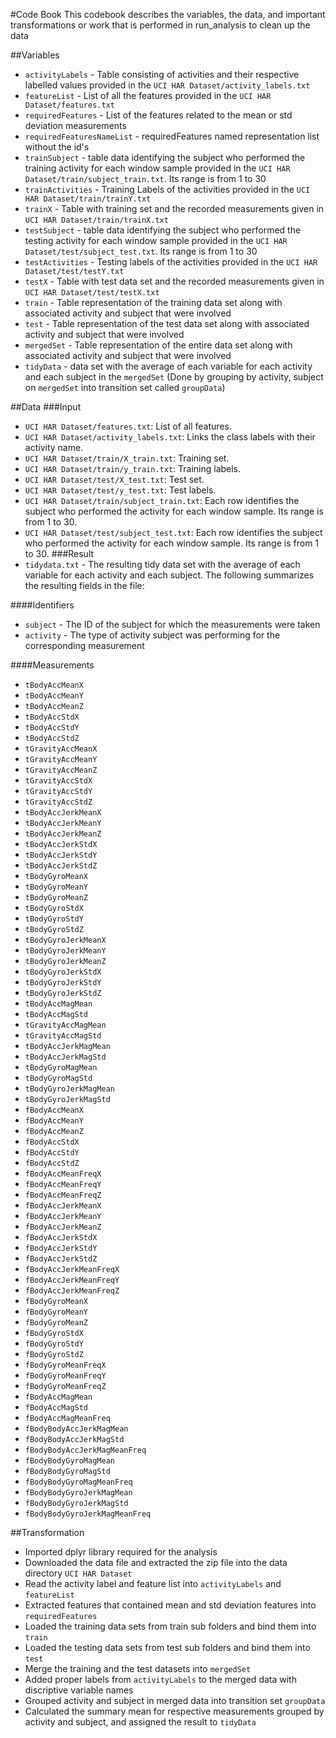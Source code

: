 #Code Book
This codebook describes the variables, the data, and important transformations or work that is performed in run_analysis to clean up the data

##Variables
* `activityLabels` - Table consisting of activities and their respective labelled values provided in the `UCI HAR Dataset/activity_labels.txt`
* `featureList` - List of all the features provided in the `UCI HAR Dataset/features.txt`
* `requiredFeatures` - List of the features related to the mean or std deviation measurements 
* `requiredFeaturesNameList` - requiredFeatures named representation list without the id's
* `trainSubject` - table data identifying the subject who performed the training activity for each window sample provided in the `UCI HAR Dataset/train/subject_train.txt`. Its range is from 1 to 30
* `trainActivities` - Training Labels of the activities provided in the `UCI HAR Dataset/train/trainY.txt`
* `trainX` - Table with training set and the recorded measurements given in `UCI HAR Dataset/train/trainX.txt`
* `testSubject` - table data identifying the subject who performed the testing activity for each window sample provided in the `UCI HAR Dataset/test/subject_test.txt`. Its range is from 1 to 30
* `testActivities` - Testing labels of the activities provided in the `UCI HAR Dataset/test/testY.txt`
* `testX` - Table with test data set and the recorded measurements given in `UCI HAR Dataset/test/testX.txt`
* `train` - Table representation of the training data set along with associated activity and subject that were involved 
* `test` - Table representation of the test data set along with associated activity and subject that were involved 
* `mergedSet` - Table representation of the entire data set along with associated activity and subject that were involved 
* `tidyData` - data set with the average of each variable for each activity and each subject in the `mergedSet` (Done by grouping by activity, subject on `mergedSet` into transition set called `groupData`)

##Data
###Input
* `UCI HAR Dataset/features.txt`: List of all features.
* `UCI HAR Dataset/activity_labels.txt`: Links the class labels with their activity name.
* `UCI HAR Dataset/train/X_train.txt`: Training set.
* `UCI HAR Dataset/train/y_train.txt`: Training labels.
* `UCI HAR Dataset/test/X_test.txt`: Test set.
* `UCI HAR Dataset/test/y_test.txt`: Test labels.
* `UCI HAR Dataset/train/subject_train.txt`: Each row identifies the subject who performed the activity for each window sample. Its range is from 1 to 30.
* `UCI HAR Dataset/test/subject_test.txt`: Each row identifies the subject who performed the activity for each window sample. Its range is from 1 to 30.
###Result
* `tidydata.txt` - The resulting tidy data set with the average of each variable for each activity and each subject. The following summarizes the resulting fields in the file:

####Identifiers
* `subject` - The ID of the subject for which the measurements were taken
* `activity` - The type of activity subject was performing for the corresponding measurement

####Measurements
* `tBodyAccMeanX`
* `tBodyAccMeanY`
* `tBodyAccMeanZ`
* `tBodyAccStdX`
* `tBodyAccStdY`
* `tBodyAccStdZ`
* `tGravityAccMeanX`
* `tGravityAccMeanY`
* `tGravityAccMeanZ`
* `tGravityAccStdX`
* `tGravityAccStdY`
* `tGravityAccStdZ`
* `tBodyAccJerkMeanX`
* `tBodyAccJerkMeanY`
* `tBodyAccJerkMeanZ`
* `tBodyAccJerkStdX`
* `tBodyAccJerkStdY`
* `tBodyAccJerkStdZ`
* `tBodyGyroMeanX`
* `tBodyGyroMeanY`
* `tBodyGyroMeanZ`
* `tBodyGyroStdX`
* `tBodyGyroStdY`
* `tBodyGyroStdZ`
* `tBodyGyroJerkMeanX`
* `tBodyGyroJerkMeanY`
* `tBodyGyroJerkMeanZ`
* `tBodyGyroJerkStdX`
* `tBodyGyroJerkStdY`
* `tBodyGyroJerkStdZ`
* `tBodyAccMagMean`
* `tBodyAccMagStd`
* `tGravityAccMagMean`
* `tGravityAccMagStd`
* `tBodyAccJerkMagMean`
* `tBodyAccJerkMagStd`
* `tBodyGyroMagMean`
* `tBodyGyroMagStd`
* `tBodyGyroJerkMagMean`
* `tBodyGyroJerkMagStd`
* `fBodyAccMeanX`
* `fBodyAccMeanY`
* `fBodyAccMeanZ`
* `fBodyAccStdX`
* `fBodyAccStdY`
* `fBodyAccStdZ`
* `fBodyAccMeanFreqX`
* `fBodyAccMeanFreqY`
* `fBodyAccMeanFreqZ`
* `fBodyAccJerkMeanX`
* `fBodyAccJerkMeanY`
* `fBodyAccJerkMeanZ`
* `fBodyAccJerkStdX`
* `fBodyAccJerkStdY`
* `fBodyAccJerkStdZ`
* `fBodyAccJerkMeanFreqX`
* `fBodyAccJerkMeanFreqY`
* `fBodyAccJerkMeanFreqZ`
* `fBodyGyroMeanX`
* `fBodyGyroMeanY`
* `fBodyGyroMeanZ`
* `fBodyGyroStdX`
* `fBodyGyroStdY`
* `fBodyGyroStdZ`
* `fBodyGyroMeanFreqX`
* `fBodyGyroMeanFreqY`
* `fBodyGyroMeanFreqZ`
* `fBodyAccMagMean`
* `fBodyAccMagStd`
* `fBodyAccMagMeanFreq`
* `fBodyBodyAccJerkMagMean`
* `fBodyBodyAccJerkMagStd`
* `fBodyBodyAccJerkMagMeanFreq`
* `fBodyBodyGyroMagMean`
* `fBodyBodyGyroMagStd`
* `fBodyBodyGyroMagMeanFreq`
* `fBodyBodyGyroJerkMagMean`
* `fBodyBodyGyroJerkMagStd`
* `fBodyBodyGyroJerkMagMeanFreq`

##Transformation
* Imported dplyr library required for the analysis
* Downloaded the data file and extracted the zip file into the data directory `UCI HAR Dataset`
* Read the activity label and feature list into `activityLabels` and `featureList`
* Extracted features that contained mean and std deviation features into `requiredFeatures`
* Loaded the training data sets from train sub folders and bind them into `train`
* Loaded the testing data sets from test sub folders and bind them into `test`
* Merge the training and the test datasets into `mergedSet`
* Added proper labels from `activityLabels` to the merged data with discriptive variable names
* Grouped activity and subject in merged data into transition set `groupData`
* Calculated the summary mean for respective measurements grouped by activity and subject, and assigned the result to `tidyData` 
